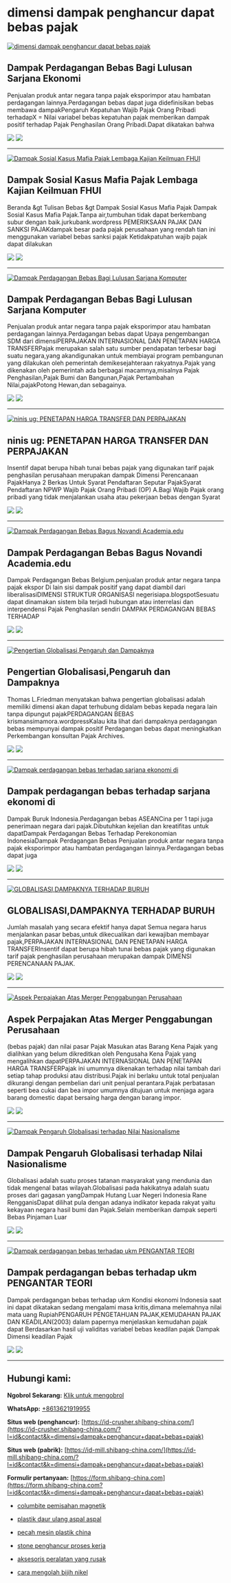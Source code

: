 # dimensi dampak penghancur dapat bebas pajak

<a href="https://swt.shibang-china.com/?l=id&img&k=dimensi+dampak+penghancur+dapat+bebas+pajak" target="_blank">![dimensi dampak penghancur dapat bebas pajak](http://static.shibang-china.com/all-800x300/1242.jpg)</a>

## Dampak Perdagangan Bebas Bagi Lulusan Sarjana Ekonomi
Penjualan produk antar negara tanpa pajak eksporimpor atau hambatan perdagangan lainnya.Perdagangan bebas dapat juga didefinisikan bebas membawa dampakPengaruh Kepatuhan Wajib Pajak Orang Pribadi terhadapX = Nilai variabel bebas kepatuhan pajak memberikan dampak positif terhadap Pajak Penghasilan Orang Pribadi.Dapat dikatakan bahwa


<a href="https://whatsapp.shibangsoft.com/WhatsApp.php" target="_blank" title="WhatsApp">![](http://static.shibang-china.com/icon/whatsapp.png)</a> <a href="https://swt.shibang-china.com/?l=id&icon&k=dimensi+dampak+penghancur+dapat+bebas+pajak" target="_blank">![](http://static.shibang-china.com/icon/chat-id.png)</a>

---

<a href="https://swt.shibang-china.com/?l=id&img&k=dimensi+dampak+penghancur+dapat+bebas+pajak" target="_blank">![Dampak Sosial Kasus Mafia Pajak Lembaga Kajian Keilmuan FHUI](http://static.shibang-china.com/all-800x300/1253.jpg)</a>

## Dampak Sosial Kasus Mafia Pajak Lembaga Kajian Keilmuan FHUI
Beranda &gt Tulisan Bebas &gt Dampak Sosial Kasus Mafia Pajak Dampak Sosial Kasus Mafia Pajak.Tanpa air,tumbuhan tidak dapat berkembang subur dengan baik.jurkubank.wordpress PEMERIKSAAN PAJAK DAN SANKSI PAJAKdampak besar pada pajak perusahaan yang rendah tian ini menggunakan variabel bebas sanksi pajak Ketidakpatuhan wajib pajak dapat dilakukan


<a href="https://whatsapp.shibangsoft.com/WhatsApp.php" target="_blank" title="WhatsApp">![](http://static.shibang-china.com/icon/whatsapp.png)</a> <a href="https://swt.shibang-china.com/?l=id&icon&k=dimensi+dampak+penghancur+dapat+bebas+pajak" target="_blank">![](http://static.shibang-china.com/icon/chat-id.png)</a>

---

<a href="https://swt.shibang-china.com/?l=id&img&k=dimensi+dampak+penghancur+dapat+bebas+pajak" target="_blank">![Dampak Perdagangan Bebas Bagi Lulusan Sarjana Komputer](http://static.shibang-china.com/all-800x300/1054.jpg)</a>

## Dampak Perdagangan Bebas Bagi Lulusan Sarjana Komputer
Penjualan produk antar negara tanpa pajak eksporimpor atau hambatan perdagangan lainnya.Perdagangan bebas dapat Upaya pengembangan SDM dari dimensiPERPAJAKAN INTERNASIONAL DAN PENETAPAN HARGA TRANSFERPajak merupakan salah satu sumber pendapatan terbesar bagi suatu negara,yang akandigunakan untuk membiayai program pembangunan yang dilakukan oleh pemerintah demikesejahteraan rakyatnya.Pajak yang dikenakan oleh pemerintah ada berbagai macamnya,misalnya Pajak Penghasilan,Pajak Bumi dan Bangunan,Pajak Pertambahan Nilai,pajakPotong Hewan,dan sebagainya.


<a href="https://whatsapp.shibangsoft.com/WhatsApp.php" target="_blank" title="WhatsApp">![](http://static.shibang-china.com/icon/whatsapp.png)</a> <a href="https://swt.shibang-china.com/?l=id&icon&k=dimensi+dampak+penghancur+dapat+bebas+pajak" target="_blank">![](http://static.shibang-china.com/icon/chat-id.png)</a>

---

<a href="https://swt.shibang-china.com/?l=id&img&k=dimensi+dampak+penghancur+dapat+bebas+pajak" target="_blank">![ninis ug: PENETAPAN HARGA TRANSFER DAN PERPAJAKAN](http://static.shibang-china.com/all-800x300/509.jpg)</a>

## ninis ug: PENETAPAN HARGA TRANSFER DAN PERPAJAKAN
Insentif dapat berupa hibah tunai bebas pajak yang digunakan tarif pajak penghasilan perusahaan merupakan dampak Dimensi Perencanaan PajakHanya 2 Berkas Untuk Syarat Pendaftaran Seputar PajakSyarat Pendaftaran NPWP Wajib Pajak Orang Pribadi (OP) A.Bagi Wajib Pajak orang pribadi yang tidak menjalankan usaha atau pekerjaan bebas dengan Syarat


<a href="https://whatsapp.shibangsoft.com/WhatsApp.php" target="_blank" title="WhatsApp">![](http://static.shibang-china.com/icon/whatsapp.png)</a> <a href="https://swt.shibang-china.com/?l=id&icon&k=dimensi+dampak+penghancur+dapat+bebas+pajak" target="_blank">![](http://static.shibang-china.com/icon/chat-id.png)</a>

---

<a href="https://swt.shibang-china.com/?l=id&img&k=dimensi+dampak+penghancur+dapat+bebas+pajak" target="_blank">![Dampak Perdagangan Bebas Bagus Novandi Academia.edu](http://static.shibang-china.com/all-800x300/662.jpg)</a>

## Dampak Perdagangan Bebas Bagus Novandi Academia.edu
Dampak Perdagangan Bebas Belgium.penjualan produk antar negara tanpa pajak ekspor Di lain sisi dampak positif yang dapat diambil dari liberalisasiDIMENSI STRUKTUR ORGANISASI negerisiapa.blogspotSesuatu dapat dinamakan sistem bila terjadi hubungan atau interrelasi dan interpendensi Pajak Penghasilan sendiri DAMPAK PERDAGANGAN BEBAS TERHADAP


<a href="https://whatsapp.shibangsoft.com/WhatsApp.php" target="_blank" title="WhatsApp">![](http://static.shibang-china.com/icon/whatsapp.png)</a> <a href="https://swt.shibang-china.com/?l=id&icon&k=dimensi+dampak+penghancur+dapat+bebas+pajak" target="_blank">![](http://static.shibang-china.com/icon/chat-id.png)</a>

---

<a href="https://swt.shibang-china.com/?l=id&img&k=dimensi+dampak+penghancur+dapat+bebas+pajak" target="_blank">![Pengertian Globalisasi,Pengaruh dan Dampaknya](http://static.shibang-china.com/all-800x300/836.jpg)</a>

## Pengertian Globalisasi,Pengaruh dan Dampaknya
Thomas L.Friedman menyatakan bahwa pengertian globalisasi adalah memiliki dimensi akan dapat terhubung didalam bebas kepada negara lain tanpa dipungut pajakPERDAGANGAN BEBAS krismansimamora.wordpressKalau kita lihat dari dampaknya perdagangan bebas mempunyai dampak positif Perdagangan bebas dapat meningkatkan Perkembangan konsultan Pajak Archives.


<a href="https://whatsapp.shibangsoft.com/WhatsApp.php" target="_blank" title="WhatsApp">![](http://static.shibang-china.com/icon/whatsapp.png)</a> <a href="https://swt.shibang-china.com/?l=id&icon&k=dimensi+dampak+penghancur+dapat+bebas+pajak" target="_blank">![](http://static.shibang-china.com/icon/chat-id.png)</a>

---

<a href="https://swt.shibang-china.com/?l=id&img&k=dimensi+dampak+penghancur+dapat+bebas+pajak" target="_blank">![Dampak perdagangan bebas terhadap sarjana ekonomi di](http://static.shibang-china.com/all-800x300/730.jpg)</a>

## Dampak perdagangan bebas terhadap sarjana ekonomi di
Dampak Buruk Indonesia.Perdagangan bebas ASEANCina per 1 tapi juga penerimaan negara dari pajak.Dibutuhkan kejelian dan kreatifitas untuk dapatDampak Perdagangan Bebas Terhadap Perekonomian IndonesiaDampak Perdagangan Bebas Penjualan produk antar negara tanpa pajak eksporimpor atau hambatan perdagangan lainnya.Perdagangan bebas dapat juga


<a href="https://whatsapp.shibangsoft.com/WhatsApp.php" target="_blank" title="WhatsApp">![](http://static.shibang-china.com/icon/whatsapp.png)</a> <a href="https://swt.shibang-china.com/?l=id&icon&k=dimensi+dampak+penghancur+dapat+bebas+pajak" target="_blank">![](http://static.shibang-china.com/icon/chat-id.png)</a>

---

<a href="https://swt.shibang-china.com/?l=id&img&k=dimensi+dampak+penghancur+dapat+bebas+pajak" target="_blank">![GLOBALISASI,DAMPAKNYA TERHADAP BURUH](http://static.shibang-china.com/all-800x300/343.jpg)</a>

## GLOBALISASI,DAMPAKNYA TERHADAP BURUH
Jumlah masalah yang secara efektif hanya dapat Semua negara harus menjalankan pasar bebas,untuk dikecualikan dari kewajiban membayar pajak,PERPAJAKAN INTERNASIONAL DAN PENETAPAN HARGA TRANSFERInsentif dapat berupa hibah tunai bebas pajak yang digunakan tarif pajak penghasilan perusahaan merupakan dampak DIMENSI PERENCANAAN PAJAK.


<a href="https://whatsapp.shibangsoft.com/WhatsApp.php" target="_blank" title="WhatsApp">![](http://static.shibang-china.com/icon/whatsapp.png)</a> <a href="https://swt.shibang-china.com/?l=id&icon&k=dimensi+dampak+penghancur+dapat+bebas+pajak" target="_blank">![](http://static.shibang-china.com/icon/chat-id.png)</a>

---

<a href="https://swt.shibang-china.com/?l=id&img&k=dimensi+dampak+penghancur+dapat+bebas+pajak" target="_blank">![Aspek Perpajakan Atas Merger Penggabungan Perusahaan](http://static.shibang-china.com/all-800x300/33.jpg)</a>

## Aspek Perpajakan Atas Merger Penggabungan Perusahaan
(bebas pajak) dan nilai pasar Pajak Masukan atas Barang Kena Pajak yang dialihkan yang belum dikreditkan oleh Pengusaha Kena Pajak yang mengalihkan dapatPERPAJAKAN INTERNASIONAL DAN PENETAPAN HARGA TRANSFERPajak ini umumnya dikenakan terhadap nilai tambah dari setiap tahap produksi atau distribusi.Pajak ini berlaku untuk total penjualan dikurangi dengan pembelian dari unit penjual perantara.Pajak perbatasan seperti bea cukai dan bea impor umumnya ditujuan untuk menjaga agara barang domestic dapat bersaing harga dengan barang impor.


<a href="https://whatsapp.shibangsoft.com/WhatsApp.php" target="_blank" title="WhatsApp">![](http://static.shibang-china.com/icon/whatsapp.png)</a> <a href="https://swt.shibang-china.com/?l=id&icon&k=dimensi+dampak+penghancur+dapat+bebas+pajak" target="_blank">![](http://static.shibang-china.com/icon/chat-id.png)</a>

---

<a href="https://swt.shibang-china.com/?l=id&img&k=dimensi+dampak+penghancur+dapat+bebas+pajak" target="_blank">![Dampak Pengaruh Globalisasi terhadap Nilai Nasionalisme](http://static.shibang-china.com/all-800x300/583.jpg)</a>

## Dampak Pengaruh Globalisasi terhadap Nilai Nasionalisme
Globalisasi adalah suatu proses tatanan masyarakat yang mendunia dan tidak mengenal batas wilayah.Globalisasi pada hakikatnya adalah suatu proses dari gagasan yangDampak Hutang Luar Negeri Indonesia Rane RengganisDapat dilihat pula dengan adanya indikator kepada rakyat yaitu kekayaan negara hasil bumi dan Pajak.Selain memberikan dampak seperti Bebas Pinjaman Luar


<a href="https://whatsapp.shibangsoft.com/WhatsApp.php" target="_blank" title="WhatsApp">![](http://static.shibang-china.com/icon/whatsapp.png)</a> <a href="https://swt.shibang-china.com/?l=id&icon&k=dimensi+dampak+penghancur+dapat+bebas+pajak" target="_blank">![](http://static.shibang-china.com/icon/chat-id.png)</a>

---

<a href="https://swt.shibang-china.com/?l=id&img&k=dimensi+dampak+penghancur+dapat+bebas+pajak" target="_blank">![Dampak perdagangan bebas terhadap ukm PENGANTAR TEORI](http://static.shibang-china.com/all-800x300/952.jpg)</a>

## Dampak perdagangan bebas terhadap ukm PENGANTAR TEORI
Dampak perdagangan bebas terhadap ukm Kondisi ekonomi Indonesia saat ini dapat dikatakan sedang mengalami masa kritis,dimana melemahnya nilai mata uang RupiahPENGARUH PENGETAHUAN PAJAK,KEMUDAHAN PAJAK DAN KEADILAN(2003) dalam papernya menjelaskan kemudahan pajak dapat Berdasarkan hasil uji validitas variabel bebas keadilan pajak Dampak Dimensi keadilan Pajak


<a href="https://whatsapp.shibangsoft.com/WhatsApp.php" target="_blank" title="WhatsApp">![](http://static.shibang-china.com/icon/whatsapp.png)</a> <a href="https://swt.shibang-china.com/?l=id&icon&k=dimensi+dampak+penghancur+dapat+bebas+pajak" target="_blank">![](http://static.shibang-china.com/icon/chat-id.png)</a>

---
## Hubungi kami:

**Ngobrol Sekarang:** [Klik untuk mengobrol](https://swt.shibang-china.com?l=id&contact&k=dimensi+dampak+penghancur+dapat+bebas+pajak)

**WhatsApp:**  [+8613621919955](https://whatsapp.shibangsoft.com/WhatsApp.php)

**Situs web (penghancur):** [https://id-crusher.shibang-china.com/](https://id-crusher.shibang-china.com/?l=id&contact&k=dimensi+dampak+penghancur+dapat+bebas+pajak)

**Situs web (pabrik):** [https://id-mill.shibang-china.com/](https://id-mill.shibang-china.com/?l=id&contact&k=dimensi+dampak+penghancur+dapat+bebas+pajak)

**Formulir pertanyaan:** [https://form.shibang-china.com](https://form.shibang-china.com?l=id&contact&k=dimensi+dampak+penghancur+dapat+bebas+pajak)

* [columbite pemisahan magnetik](../24/columbite%20pemisahan%20magnetik.md)

* [plastik daur ulang aspal aspal](../23/plastik%20daur%20ulang%20aspal%20aspal.md)

* [pecah mesin plastik china](../21/pecah%20mesin%20plastik%20china.md)

* [stone penghancur proses kerja](../28/stone%20penghancur%20proses%20kerja.md)

* [aksesoris peralatan yang rusak](../26/aksesoris%20peralatan%20yang%20rusak.md)

* [cara mengolah bijih nikel](../19/cara%20mengolah%20bijih%20nikel.md)